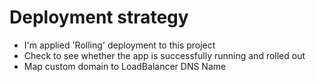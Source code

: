 
# Deployment strategy
- I'm applied 'Rolling' deployment to this project
- Check to see whether the app is successfully running and rolled out
- Map custom domain to LoadBalancer DNS Name
